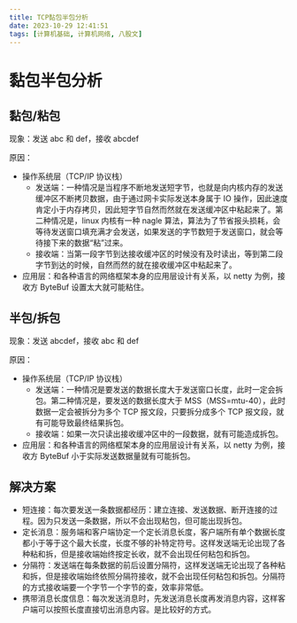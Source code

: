 ```yaml
---
title: TCP黏包半包分析
date: 2023-10-29 12:41:51
tags: [计算机基础, 计算机网络, 八股文]
---
```


# 黏包半包分析

## 黏包/粘包

现象：发送 abc 和 def，接收 abcdef

原因：

- 操作系统层（TCP/IP 协议栈）
  - 发送端：一种情况是当程序不断地发送短字节，也就是向内核内存的发送缓冲区不断拷贝数据，由于通过网卡实际发送本身属于 IO 操作，因此速度肯定小于内存拷贝，因此短字节自然而然就在发送缓冲区中粘起来了。第二种情况是，linux 内核有一种 nagle 算法，算法为了节省报头损耗，会等待发送窗口填充满才会发送，如果发送的字节数短于发送窗口，就会等待接下来的数据“粘”过来。
  - 接收端：当第一段字节到达接收缓冲区的时候没有及时读出，等到第二段字节到达的时候，自然而然的就在接收缓冲区中粘起来了。
- 应用层：和各种语言的网络框架本身的应用层设计有关系，以 netty 为例，接收方 ByteBuf 设置太大就可能粘住。

## 半包/拆包

现象：发送 abcdef，接收 abc 和 def

原因：

- 操作系统层（TCP/IP 协议栈）
  - 发送端：一种情况是要发送的数据长度大于发送窗口长度，此时一定会拆包。第二种情况是，要发送的数据长度大于 MSS（MSS=mtu-40），此时数据一定会被拆分为多个 TCP 报文段，只要拆分成多个 TCP 报文段，就有可能导致最终结果拆包。
  - 接收端：如果一次只读出接收缓冲区中的一段数据，就有可能造成拆包。
- 应用层：和各种语言的网络框架本身的应用层设计有关系，以 netty 为例，接收方 ByteBuf 小于实际发送数据量就有可能拆包。

## 解决方案

- 短连接：每次要发送一条数据都经历：建立连接、发送数据、断开连接的过程。因为只发送一条数据，所以不会出现粘包，但可能出现拆包。
- 定长消息：服务端和客户端协定一个定长消息长度，客户端所有单个数据长度都小于等于这个最大长度，长度不够的补特定符号。这样发送端无论出现了各种粘和拆，但是接收端始终按定长收，就不会出现任何粘包和拆包。
- 分隔符：发送端在每条数据的前后设置分隔符，这样发送端无论出现了各种粘和拆，但是接收端始终依照分隔符接收，就不会出现任何粘包和拆包。分隔符的方式接收端要一个字节一个字节的查，效率非常低。
- 携带消息长度信息：每次发送消息时，先发送消息长度再发消息内容，这样客户端可以按照长度直接切出消息内容。是比较好的方式。
